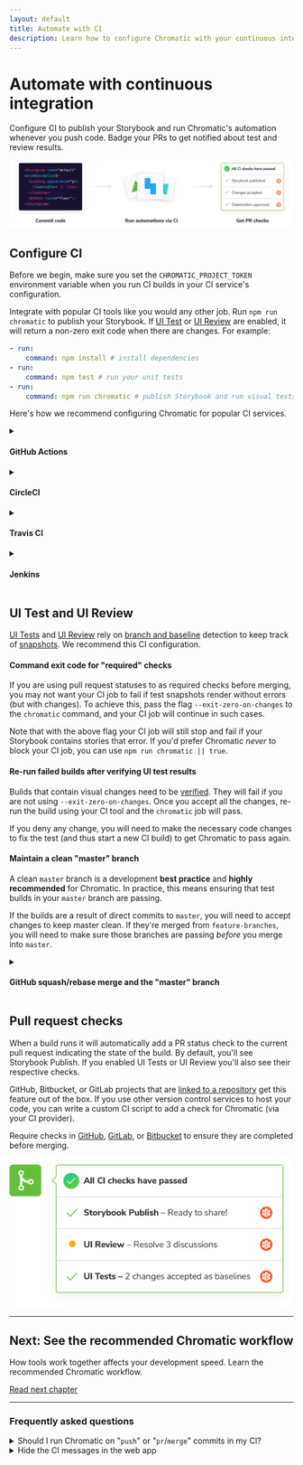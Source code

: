 ```yaml
---
layout: default
title: Automate with CI
description: Learn how to configure Chromatic with your continuous integration service
---
```


# Automate with continuous integration

Configure CI to publish your Storybook and run Chromatic's automation whenever you push code. Badge your PRs to get notified about test and review results.

![Continuous integration](img/workflow-ci.png)

## Configure CI

Before we begin, make sure you set the `CHROMATIC_PROJECT_TOKEN` environment variable when you run CI builds in your CI service's configuration.

Integrate with popular CI tools like you would any other job. Run `npm run chromatic` to publish your Storybook. If [UI Test](test) or [UI Review](review) are enabled, it will return a non-zero exit code when there are changes. For example:

```yml
- run:
    command: npm install # install dependencies
- run:
    command: npm test # run your unit tests
- run:
    command: npm run chromatic # publish Storybook and run visual tests
```

Here's how we recommend configuring Chromatic for popular CI services.

<details>
<summary><h4 class="no-anchor">GitHub Actions</h4></summary>

Chromatic has a [GitHub Action](https://github.com/chromaui/action). Add it to a workflow like so:

```yml
- uses: chromaui/action@v1
  with:
    token: ${{ secrets.GITHUB_TOKEN }}
    projectToken: ${{ secrets.CHROMATIC_PROJECT_TOKEN }}
```

You'll need to configure secrets in the settings tab at `https://github.com/{YOUR_ORGANSATION}/{YOUR_REPOSITORY}/settings/secrets`

GitHub Actions can run based on any GitHub event, but we recommend to run the workflow containing the Chromatic step on `push` event. The action will work on `pull-request` events too, although [it comes with some caveats](https://docs.chromatic.com/ci#pull-request-builds). All other events will not work.

For external PRs (PRs from forks of your repo) to receive the Chromatic projectToken, you'll have to make the projectToken public by placing it in your `package.json`. Alternatively, you could disable Chromatic on external PRs or duplicate external PRs inside your repository.

</details>

<details>
<summary><h4 class="no-anchor">CircleCI</h4></summary>

In your `.circleci/config.yml` add the Chromatic command to you steps.

```yml
version: 2
jobs:
  build:
    # ... your existing setup

    steps:
      - checkout
      - run: npm install
      - run: npm test
      - run: npm chromatic -a <project-token> --exit-zero-on-changes
```

For more workflow inspiriation, checkout this [Chromatic CircleCI Orb](https://circleci.com/orbs/registry/orb/wave/chromatic) that was made by a customer.

</details>

<details>
<summary><h4 class="no-anchor">Travis CI</h4></summary>

Travis offers two type of builds for commits on pull requests: so called `pr` and `push` builds. It only makes sense to run Chromatic once per PR, so we suggest disabling Chromatic on `pr` builds for internal PRs (i.e. PRs that aren't from forks). You should make sure that you have `push` builds turned on, and add the following code to your `.travis.yml`:

```bash
- if [[ $TRAVIS_EVENT_TYPE != 'pull_request' ||  $TRAVIS_PULL_REQUEST_SLUG != $TRAVIS_REPO_SLUG ]]; then npm run chromatic; fi
```

For external PRs (PRs from forks of your repo), the above code will ensure Chromatic does run on the `pr` build, because Travis does not trigger `push` builds in such cases.

<div class="aside">
<p><b>Note:</b> We recommend running Chromatic on <code>push</code> builds as <code>pr</code> builds can't always run and fall out of the normal git ancestry. For instance, if you change the base branch of a PR, you may find that you need to re-approve changes as some history may be lost.</p>

<p>Chromatic does work with Travis <code>pr</code> builds however!</p>
</div>

</details>

<details>
<summary><h4 class="no-anchor">Jenkins</h4></summary>

Add the following command to the `steps` section of your `Jenkinsfile`:

```
sh 'npm run chromatic'
```

If you're using Jenkins' [GitHub PR plugin](https://github.com/jenkinsci/ghprb-plugin/blob/master/README.md), choose the `ghprbPullId` specifier for the `refspec`, and ensure you've set the Branch Specifier to `${ghprbActualCommit}`.

</details>

## UI Test and UI Review

[UI Tests](tests) and [UI Review](review) rely on [branch and baseline](branching-and-baselines) detection to keep track of [snapshots](snapshots). We recommend this CI configuration.

#### Command exit code for "required" checks

If you are using pull request statuses to as required checks before merging, you may not want your CI job to fail if test snapshots render without errors (but with changes). To achieve this, pass the flag `--exit-zero-on-changes` to the `chromatic` command, and your CI job will continue in such cases.

Note that with the above flag your CI job will still stop and fail if your Storybook contains stories that error. If you'd prefer Chromatic *never* to block your CI job, you can use `npm run chromatic || true`.

#### Re-run failed builds after verifying UI test results

Builds that contain visual changes need to be [verified](test#verify-ui-changes). They will fail if you are not using `--exit-zero-on-changes`. Once you accept all the changes, re-run the build using your CI tool and the `chromatic` job will pass.

If you deny any change, you will need to make the necessary code changes to fix the test (and thus start a new CI build) to get Chromatic to pass again.

#### Maintain a clean "master" branch

A clean `master` branch is a development **best practice** and **highly recommended** for Chromatic. In practice, this means ensuring that test builds in your `master` branch are passing.

If the builds are a result of direct commits to `master`, you will need to accept changes to keep master clean. If they're merged from `feature-branches`, you will need to make sure those branches are passing _before_ you merge into `master`.

<details>
<summary><h4 class="no-anchor">GitHub squash/rebase merge and the "master" branch</h4></summary>

GitHub's squash/rebase merge functionality creates new commits that have no association to the branch being merged. That means Chromatic will not know which changes accepted on that branch should be baselines on `master`. What's more, you'll have to re-review snapshots on `master` even if you already accepted them elsewhere.

To resolve this, we recommend you maintain a clean `master` branch and use `--auto-accept-changes` as [mentioned here](ci#maintain-a-clean-master-branch). For example:

```bash
if [ "${CIRCLE_BRANCH}" != "master" ];
then
  yarn chromatic
else
  # We know any changes that make it to master *must* have been accepted
  yarn chromatic --auto-accept-changes
fi
```

</details>

## Pull request checks

When a build runs it will automatically add a PR status check to the current pull request indicating the state of the build. By default, you'll see Storybook Publish. If you enabled UI Tests or UI Review you'll also see their respective checks.

GitHub, Bitbucket, or GitLab projects that are [linked to a repository](access) get this feature out of the box. If you use other version control services to host your code, you can write a custom CI script to add a check for Chromatic (via your CI provider).

Require checks in [GitHub](https://help.github.com/en/github/administering-a-repository/enabling-required-status-checks), [GitLab](https://docs.gitlab.com/ee/api/commits.html#post-the-build-status-to-a-commit), or [Bitbucket](https://confluence.atlassian.com/bitbucket/suggest-or-require-checks-before-a-merge-856691474.html) to ensure they are completed before merging.

![PR badges](img/prbadges.png)

---

## Next: See the recommended Chromatic workflow

How tools work together affects your development speed. Learn the recommended Chromatic workflow.

<a class="btn primary round" href="workflow">Read next chapter</a>

---

### Frequently asked questions

<details>
  <summary id="pull-request-builds">Should I run Chromatic on "<code>push</code>" or "<code>pr</code>/<code>merge</code>" commits in my CI?</summary>

Several CI systems offer the option of running build on either the commit that was pushed to a branch for a PR, or on a "merge" commit between that branch and the base branch (typically `master`).

Merge commits don't persist in the history of your git repository, that can cause Chromatic's baselines to be lost in certain situations. We advise not running Chromatic tests on merge commits and instead running them on the regular "push" commits. How to do this differs depending on your CI provider:

- For Travis, ensure you run Chromatic on `push` builds. Read more [below](#travis).

- For GitHub Actions, choose the [`push` event](https://help.github.com/en/articles/events-that-trigger-workflows#webhook-events).

- For Jenkins' GitHub PR plugin, choose the [`ghprbPullId` specifier](https://github.com/jenkinsci/ghprb-plugin/blob/master/README.md).

</details>

<details>
<summary>Hide the CI messages in the web app</summary>

Chromatic detects CI test runs for most services. But it's not possible for every system, which results in users seeing persistent "Setup CI / Automation" messages in the UI.

If this is happening to you, prepend `CI=true` to your test command like so `CI=true yarn chromatic...` to hide the "Setup CI" messages in Chromatic. [Learn more](test#available-options)

</details>
